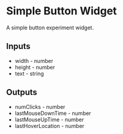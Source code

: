 # Simple Button Widget

A simple button experiment widget.

## Inputs

* width - number
* height - number
* text - string

## Outputs

* numClicks - number
* lastMouseDownTime - number
* lastMouseUpTime - number
* lastHoverLocation - number